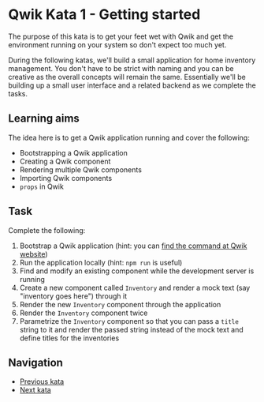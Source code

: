 # Qwik Kata 1 - Getting started

The purpose of this kata is to get your feet wet with Qwik and get the environment running on your system so don't expect too much yet.

During the following katas, we'll build a small application for home inventory management. You don't have to be strict with naming and you can be creative as the overall concepts will remain the same. Essentially we'll be building up a small user interface and a related backend as we complete the tasks.

## Learning aims

The idea here is to get a Qwik application running and cover the following:

* Bootstrapping a Qwik application
* Creating a Qwik component
* Rendering multiple Qwik components
* Importing Qwik components
* `props` in Qwik

## Task

Complete the following:

1. Bootstrap a Qwik application (hint: you can [find the command at Qwik website](https://qwik.builder.io/))
2. Run the application locally (hint: `npm run` is useful)
3. Find and modify an existing component while the development server is running
4. Create a new component called `Inventory` and render a mock text (say "inventory goes here") through it
5. Render the new `Inventory` component through the application
6. Render the `Inventory` component twice
7. Parametrize the `Inventory` component so that you can pass a `title` string to it and render the passed string instead of the mock text and define titles for the inventories

## Navigation

* [Previous kata](./kata-01.md)
* [Next kata](./kata-02.md)
